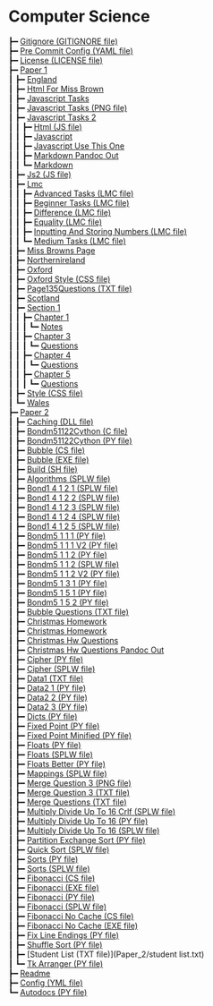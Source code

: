# Computer Science

┣━ [Gitignore (GITIGNORE file)](.gitignore)  
┣━ [Pre Commit Config (YAML file)](.pre-commit-config.yaml)  
┣━ [License (LICENSE file)](LICENSE)  
┣━ [Paper 1](Paper_1/index.html)  
┃  ┣━ [England](Paper_1/england.html)  
┃  ┣━ [Html For Miss Brown](Paper_1/html_for_miss_brown.html)  
┃  ┣━ [Javascript Tasks](Paper_1/javascript_tasks.html)  
┃  ┣━ [Javascript Tasks (PNG file)](Paper_1/javascript_tasks.png)  
┃  ┣━ [Javascript Tasks 2](Paper_1/javascript_tasks_2/index.html)  
┃  ┃  ┣━ [Html (JS file)](Paper_1/javascript_tasks_2/html.js)  
┃  ┃  ┣━ [Javascript](Paper_1/javascript_tasks_2/javascript.html)  
┃  ┃  ┣━ [Javascript Use This One](Paper_1/javascript_tasks_2/javascript_USE_THIS_ONE.html)  
┃  ┃  ┣━ [Markdown Pandoc Out](Paper_1/javascript_tasks_2/markdown-pandoc-out.html)  
┃  ┃  ┗━ [Markdown](Paper_1/javascript_tasks_2/markdown.html)  
┃  ┣━ [Js2 (JS file)](Paper_1/js2.js)  
┃  ┣━ [Lmc](Paper_1/lmc/index.html)  
┃  ┃  ┣━ [Advanced Tasks (LMC file)](Paper_1/lmc/advanced_tasks.lmc)  
┃  ┃  ┣━ [Beginner Tasks (LMC file)](Paper_1/lmc/beginner_tasks.lmc)  
┃  ┃  ┣━ [Difference (LMC file)](Paper_1/lmc/difference.lmc)  
┃  ┃  ┣━ [Equality (LMC file)](Paper_1/lmc/equality.lmc)  
┃  ┃  ┣━ [Inputting And Storing Numbers (LMC file)](Paper_1/lmc/inputting_and_storing_numbers.lmc)  
┃  ┃  ┗━ [Medium Tasks (LMC file)](Paper_1/lmc/medium_tasks.lmc)  
┃  ┣━ [Miss Browns Page](Paper_1/miss_browns_page.html)  
┃  ┣━ [Northernireland](Paper_1/northernIreland.html)  
┃  ┣━ [Oxford](Paper_1/oxford.html)  
┃  ┣━ [Oxford Style (CSS file)](Paper_1/oxford_style.css)  
┃  ┣━ [Page135Questions (TXT file)](Paper_1/page135questions.txt)  
┃  ┣━ [Scotland](Paper_1/scotland.html)  
┃  ┣━ [Section 1](Paper_1/section_1/index.html)  
┃  ┃  ┣━ [Chapter 1](Paper_1/section_1/chapter_1/index.html)  
┃  ┃  ┃  ┗━ [Notes](Paper_1/section_1/chapter_1/notes.html)  
┃  ┃  ┣━ [Chapter 3](Paper_1/section_1/chapter_3/index.html)  
┃  ┃  ┃  ┗━ [Questions](Paper_1/section_1/chapter_3/questions.html)  
┃  ┃  ┣━ [Chapter 4](Paper_1/section_1/chapter_4/index.html)  
┃  ┃  ┃  ┗━ [Questions](Paper_1/section_1/chapter_4/questions.html)  
┃  ┃  ┣━ [Chapter 5](Paper_1/section_1/chapter_5/index.html)  
┃  ┃  ┃  ┗━ [Questions](Paper_1/section_1/chapter_5/questions.html)  
┃  ┣━ [Style (CSS file)](Paper_1/style.css)  
┃  ┗━ [Wales](Paper_1/wales.html)  
┣━ [Paper 2](Paper_2/index.html)  
┃  ┣━ [Caching (DLL file)](Paper_2/Caching.dll)  
┃  ┣━ [Bondm51122Cython (C file)](Paper_2/bondm51122cython.c)  
┃  ┣━ [Bondm51122Cython (PY file)](Paper_2/bondm51122cython.py)  
┃  ┣━ [Bubble (CS file)](Paper_2/bubble.cs)  
┃  ┣━ [Bubble (EXE file)](Paper_2/bubble.exe)  
┃  ┣━ [Build (SH file)](Paper_2/build.sh)  
┃  ┣━ [Algorithms (SPLW file)](Paper_2/colliert_algorithms.splw)  
┃  ┣━ [Bond1 4 1 2 1 (SPLW file)](Paper_2/colliert_bond1-4.1.2-1.splw)  
┃  ┣━ [Bond1 4 1 2 2 (SPLW file)](Paper_2/colliert_bond1-4.1.2-2.splw)  
┃  ┣━ [Bond1 4 1 2 3 (SPLW file)](Paper_2/colliert_bond1-4.1.2-3.splw)  
┃  ┣━ [Bond1 4 1 2 4 (SPLW file)](Paper_2/colliert_bond1-4.1.2-4.splw)  
┃  ┣━ [Bond1 4 1 2 5 (SPLW file)](Paper_2/colliert_bond1-4.1.2-5.splw)  
┃  ┣━ [Bondm5 1 1 1 (PY file)](Paper_2/colliert_bondm5.1.1-1.py)  
┃  ┣━ [Bondm5 1 1 1 V2 (PY file)](Paper_2/colliert_bondm5.1.1-1_v2.py)  
┃  ┣━ [Bondm5 1 1 2 (PY file)](Paper_2/colliert_bondm5.1.1-2.py)  
┃  ┣━ [Bondm5 1 1 2 (SPLW file)](Paper_2/colliert_bondm5.1.1-2.splw)  
┃  ┣━ [Bondm5 1 1 2 V2 (PY file)](Paper_2/colliert_bondm5.1.1-2_v2.py)  
┃  ┣━ [Bondm5 1 3 1 (PY file)](Paper_2/colliert_bondm5.1.3-1.py)  
┃  ┣━ [Bondm5 1 5 1 (PY file)](Paper_2/colliert_bondm5.1.5-1.py)  
┃  ┣━ [Bondm5 1 5 2 (PY file)](Paper_2/colliert_bondm5.1.5-2.py)  
┃  ┣━ [Bubble Questions (TXT file)](Paper_2/colliert_bubble_questions.txt)  
┃  ┣━ [Christmas Homework](Paper_2/colliert_christmas_homework.html)  
┃  ┣━ [Christmas Homework](Paper_2/colliert_christmas_homework.html)  
┃  ┣━ [Christmas Hw Questions](Paper_2/colliert_christmas_hw_questions.html)  
┃  ┣━ [Christmas Hw Questions Pandoc Out](Paper_2/colliert_christmas_hw_questions_pandoc_out.html)  
┃  ┣━ [Cipher (PY file)](Paper_2/colliert_cipher.py)  
┃  ┣━ [Cipher (SPLW file)](Paper_2/colliert_cipher.splw)  
┃  ┣━ [Data1 (TXT file)](Paper_2/colliert_data1.txt)  
┃  ┣━ [Data2 1 (PY file)](Paper_2/colliert_data2-1.py)  
┃  ┣━ [Data2 2 (PY file)](Paper_2/colliert_data2-2.py)  
┃  ┣━ [Data2 3 (PY file)](Paper_2/colliert_data2-3.py)  
┃  ┣━ [Dicts (PY file)](Paper_2/colliert_dicts.py)  
┃  ┣━ [Fixed Point (PY file)](Paper_2/colliert_fixed-point.py)  
┃  ┣━ [Fixed Point Minified (PY file)](Paper_2/colliert_fixed-point_minified.py)  
┃  ┣━ [Floats (PY file)](Paper_2/colliert_floats.py)  
┃  ┣━ [Floats (SPLW file)](Paper_2/colliert_floats.splw)  
┃  ┣━ [Floats Better (PY file)](Paper_2/colliert_floats_better.py)  
┃  ┣━ [Mappings (SPLW file)](Paper_2/colliert_mappings.splw)  
┃  ┣━ [Merge Question 3 (PNG file)](Paper_2/colliert_merge_question_3.png)  
┃  ┣━ [Merge Question 3 (TXT file)](Paper_2/colliert_merge_question_3.txt)  
┃  ┣━ [Merge Questions (TXT file)](Paper_2/colliert_merge_questions.txt)  
┃  ┣━ [Multiply Divide Up To 16 Crlf (SPLW file)](Paper_2/colliert_multiply_divide_up_to_16-crlf.splw)  
┃  ┣━ [Multiply Divide Up To 16 (PY file)](Paper_2/colliert_multiply_divide_up_to_16.py)  
┃  ┣━ [Multiply Divide Up To 16 (SPLW file)](Paper_2/colliert_multiply_divide_up_to_16.splw)  
┃  ┣━ [Partition Exchange Sort (PY file)](Paper_2/colliert_partition_exchange_sort.py)  
┃  ┣━ [Quick Sort (SPLW file)](Paper_2/colliert_quick_sort.splw)  
┃  ┣━ [Sorts (PY file)](Paper_2/colliert_sorts.py)  
┃  ┣━ [Sorts (SPLW file)](Paper_2/colliert_sorts.splw)  
┃  ┣━ [Fibonacci (CS file)](Paper_2/fibonacci.cs)  
┃  ┣━ [Fibonacci (EXE file)](Paper_2/fibonacci.exe)  
┃  ┣━ [Fibonacci (PY file)](Paper_2/fibonacci.py)  
┃  ┣━ [Fibonacci (SPLW file)](Paper_2/fibonacci.splw)  
┃  ┣━ [Fibonacci No Cache (CS file)](Paper_2/fibonacci_no_cache.cs)  
┃  ┣━ [Fibonacci No Cache (EXE file)](Paper_2/fibonacci_no_cache.exe)  
┃  ┣━ [Fix Line Endings (PY file)](Paper_2/fix_line_endings.py)  
┃  ┣━ [Shuffle Sort (PY file)](Paper_2/shuffle_sort.py)  
┃  ┣━ [Student List (TXT file)](Paper_2/student list.txt)  
┃  ┗━ [Tk Arranger (PY file)](Paper_2/tk_arranger.py)  
┣━ [Readme](README.html)  
┣━ [Config (YML file)](_config.yml)  
┗━ [Autodocs (PY file)](autodocs.py)